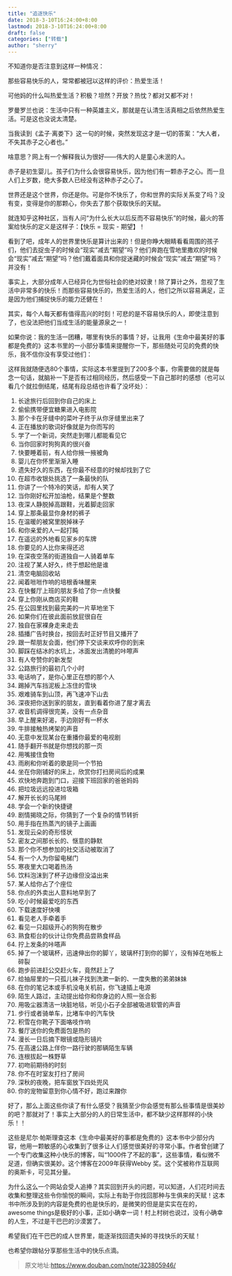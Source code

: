 ```yaml
---
title: "追逐快乐"
date: 2018-3-10T16:24:00+8:00
lastmod: 2018-3-10T16:24:00+8:00
draft: false
categories: ["转载"]
author: "sherry"
---
```

不知道你是否注意到这样一种情况：

那些容易快乐的人，常常都被冠以这样的评价：热爱生活！

可他妈的什么叫热爱生活？积极？坦然？开放？热忱？都对又都不对！

罗曼罗兰也说：生活中只有一种英雄主义，那就是在认清生活真相之后依然热爱生活。可是这也没说太清楚。

当我读到《孟子·离娄下》这一句的时候，突然发现这才是一切的答案：“大人者，不失其赤子之心者也。”

<!--more-->

啥意思？网上有一个解释我认为很好——伟大的人是童心未泯的人。

赤子是初生婴儿。孩子们为什么会很容易快乐，因为他们有一颗赤子之心。而一旦人们上岁数，绝大多数人已经没有这种赤子之心了。

世界还是这个世界，你还是你。可是你不快乐了，你和世界的实际关系变了吗？没有变，变得是你的那颗心，你失去了那个获取快乐的天赋。

就连知乎这种社区，当有人问“为什么长大以后反而不容易快乐”的时候，最火的答案给快乐的定义是这样子：【快乐 = 现实 - 期望】！

看到了吧，成年人的世界里快乐是算计出来的！但是你睁大眼睛看看周围的孩子们，他们去捉虫子的时候会“现实”减去“期望”吗？他们奔跑在雪地里撒欢的时候会“现实”减去“期望”吗？他们戴着面具和你捉迷藏的时候会“现实”减去“期望”吗？并没有！

事实上，大部分成年人已经异化为世俗社会的绝对奴隶！除了算计之外，忽视了生活中非常多的快乐！而那些容易快乐的，热爱生活的人，他们之所以容易满足，正是因为他们捕捉快乐的能力还健在！

其实，每个人每天都有值得高兴的时刻！可悲的是不容易快乐的人，即使注意到了，也没法把他们当成生活的能量源泉之一！

如果你说：我的生活一团糟，哪里有快乐的事情？好，让我用《生命中最美好的事都是免费的》这本书里的一小部分事情来提醒你一下，那些随处可见的免费的快乐，我不信你没有享受过他们：

这样我就随便选80个事情，实际这本书里提到了200多个事，你需要做的就是每念一句话，就脑补一下是否有过相同经历，然后感受一下自己那时的感想（也可以看几个就拉倒结尾，结尾有段总结也许看了没坏处）：

1. 长途旅行后回到你自己的床上
2. 偷偷携带便宜糖果进入电影院
3. 那个卡在牙缝中的菜叶子终于从你牙缝里出来了
4. 正在播放的歌词好像就是为你而写的
5. 学了一个新词，突然走到哪儿都能看见它
6. 当你回家时狗狗真的很兴奋
7. 快要睡着前，有人给你掖一掖被角
8. 婴儿在你怀里渐渐入睡
9. 遗失好久的东西，在你最不经意的时候却找到了它
10. 在超市收银处挑选了一条最快的队
11. 你讲了一个特冷的笑话，却有人笑了
12. 当你刚好松开加油枪，结果是个整数
13. 夜深人静脱掉高跟鞋，光着脚走回家
14. 穿上那条最显你身材的裤子
15. 在温暖的被窝里脱掉袜子
16. 和你亲爱的人一起打盹
17. 在遥远的外地看见家乡的车牌
18. 你要见的人比你来得还迟
19. 在深夜空荡的街道独自一人骑着单车
20. 注视了某人好久，终于想起他是谁
21. 清空电脑回收站
22. 闻着咝咝作响的培根香味醒来
23. 在快餐厅上班的朋友多给了你一点快餐
24. 穿上你刚从商店买的鞋
25. 在公园里找到最完美的一片草地坐下
26. 如果你们在彼此面前放屁很自在
27. 独自在家裸身走来走去
28. 插播广告时换台，按回去时正好节目又播开了
29. 跟一帮朋友会面，他们停下交谈来欢呼你的到来
30. 脚踩在结冰的水坑上，冰面发出清脆的咔嚓声
31. 有人夸赞你的新发型
32. 公路旅行的最初几个小时
33. 电话响了，是你心里正在想的那个人
34. 踢掉汽车挡泥板上冻住的雪块
35. 艰难骑车到山顶，再飞速冲下山去
36. 深夜把你送到家的朋友，直到看着你进了屋才离去
37. 收音机调得很完美，没有一点杂音
38. 早上醒来好渴，手边刚好有一杯水
39. 牛排接触热烤架的声音
40. 无意中发现某台在重播你最爱的电视剧
41. 随手翻开书就是你想找的那一页
42. 用嘴接住食物
43. 雨刷和你听着的歌是同一个节拍
44. 坐在你刚铺好的床上，欣赏你打扫房间后的成果
45. 欢快地奔跑到门口，迎接下班回家的爸爸妈妈
46. 把垃圾远远投进垃圾箱
47. 解开长长的马尾辫
48. 学会一个新的快捷键
49. 剧情揭晓之际，你猜到了一个复杂的情节转折
50. 用手指在热蒸汽的镜子上画画
51. 发现云朵的奇形怪状
52. 密友之间那长长的、惬意的静默
53. 那个你不想参加的社交活动被取消了
54. 有一个人为你留电梯门
55. 寒夜里大口喝着热汤
56. 饮料泡沫到了杯子边缘但没溢出来
57. 某人给你占了个座位
58. 你点的外卖出人意料地早到了
59. 吃小时候最爱吃的东西
60. 下载速度好快噢
61. 看见老人手牵着手
62. 看见一只超级开心的狗狗在散步
63. 熟食柜台的伙计让你免费品尝熟食样品
64. 拧上发条的咔嗒声
65. 掉了一个玻璃杯，迅速伸出你的脚丫，玻璃杯打到你的脚丫，没有掉在地板上碎裂
66. 跑步前进赶公交赶火车，竟然赶上了
67. 给抽屉里的一只孤儿袜子找到洗漱一新的、一度失散的弟弟妹妹
68. 在你的笔记本或手机没电关机前，你飞速插上电源
69. 陌生人路过，主动提出给你和你身边的人照一张合影
70. 用吸尘器清洁一块脏地毯，听见小石子全部被吸进软管的声音
71. 步行或者骑单车，比堵车中的汽车快
72. 积雪在你靴子下面咯吱作响
73. 餐厅送你的免费面包是热的
74. 漫长一日后摘下眼镜或隐形镜片
75. 在高速公路上伴你一路行驶的那辆陌生车辆
76. 连根拔起一株野草
77. 初吻前期待的时刻
78. 你不在时室友打扫了房间
79. 深秋的夜晚，把车窗放下四处兜风
80. 你的宠物留意到你心情不好，跑过来蹭你

好了，那么上面这些你读了有什么感受？我猜至少你会感觉有那么些事情是很美妙的吧？那就对了！事实上大部分的人的日常生活中，都不缺少这样那样的小快乐！！

这些是尼尔·帕斯理查这本《生命中最美好的事都是免费的》这本书中少部分内容，他用一颗敏感的心收集到了很多让人们感觉很美好的寻常小事。作者曾创建了一个专门收集这种小快乐的博客，叫“1000件了不起的事”，这些事情，看似微不足道，但确实很美妙。这个博客在2009年获得Webby 奖。这个奖被称作互联网的奥斯卡，可见其分量。

为什么这么一个网站会受人追捧？其实回到开头的问题，可以知道，人们花时间去收集和整理这些令你愉悦的瞬间，实际上有助于你找回那种与生俱来的天赋！这本书中所涉及到的内容是免费的也是快乐的，是微笑的但是是实实在在的，awesome things是极好的小事，正如小确幸一词！村上村树也说过，没有小确幸的人生，不过是干巴巴的沙漠罢了。

希望我们在干巴巴的成人世界里，能逐渐找回遗失掉的寻找快乐的天赋！

也希望你跟帖分享那些生活中的快乐点滴。

> 原文地址:https://www.douban.com/note/323805946/